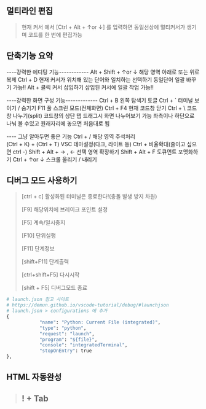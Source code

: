 ## 멀티라인 편집

>  현재 커서 에서 [Ctrl + Alt + ↑or ↓] 를 입력하면 동일선상에 멀티커서가 생기며 코드를 한 번에 편집가능



## 단축기능 요약

----강력한 에디팅 기능------------
Alt + Shift + ↑or ↓  		해당 영역 아래로 또는 위로 복제 
Ctrl + D  			현재 커서가 위치해 있는 단어와 일치하는 선택하기
					동일단어 일괄 바꾸기 가능!!
Alt + 				클릭  커서 삽입하기
					삽입된 커서에 일괄 작업 가능!!

----강력한 화면 구성 기능-------------
Ctrl + B  			왼쪽 탐색기 토글
Ctrl + ` 			터미널 보이기 / 숨기기 
F11 				풀 스크린 모드(전체화면) 
Ctrl + F4 			현재 코드창 닫기 
Ctrl + \ 			코드 창 나누기(split)
코드창의 상단 탭 드래그시 화면 나누어보기 가능
	좌측이나 하단으로 나눠 볼 수있고 원래자리에 놓으면 처음대로 됨

---- 그냥 알아두면 좋은 기능
Ctrl + /  			해당 영역 주석처리  
(Ctrl + K) + (Ctrl + T)  	VSC 테마설정(다크, 라이트 등) 
Ctrl + 				비율확대(줄이고 싶으면  ctrl -)
Shift + Alt + → , ←  		선택 영역 확장하기 
Shift + Alt + F 		도큐먼트 포맷화하기
Ctrl + ↑or ↓  		스크롤 올리기 / 내리기 



## 디버그 모드 사용하기

> [ctrl + c] 활성화된 터미널은 종료한다!(충돌 발생 방지 차원)
>
> [F9] 해당위치에 브레이크 포인트 설정
>
> [F5] 계속/일시중지
>
> [F10] 단위실행
>
> [F11] 단계정보
>
> [shift+F11] 단계출력
>
> [ctrl+shift+F5] 다시시작
>
> [shift + F5] 디버그모드 종료
>
> 

```python
# launch.json 참고 사이트
# https://demun.github.io/vscode-tutorial/debug/#launchjson
# launch.json > configurations 에 추가
{
            "name": "Python: Current File (integrated)",
            "type": "python",
            "request": "launch",
            "program": "${file}",
            "console": "integratedTerminal",
            "stopOnEntry": true
},
```

## HTML 자동완성

> ## **! + Tab**

